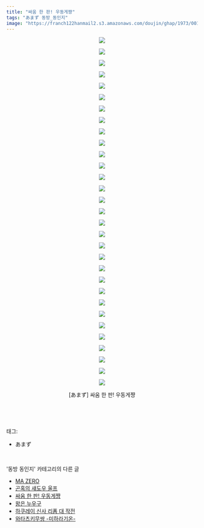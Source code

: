 ```yaml
---
title: "싸움 한 판! 우동게쨩"
tags: "あまず 동방_동인지"
image: "https://franch122hanmail2.s3.amazonaws.com/doujin/ghap/1973/001.jpg"
---
```

<div class="article">
<p style="text-align: center; clear: none; float: none;"><img src="{{ site.imgserver6 }}/ghap/1973/001.jpg"/></p>
<p style="text-align: center; clear: none; float: none;"><img src="{{ site.imgserver6 }}/ghap/1973/002.jpg"/></p>
<p style="text-align: center; clear: none; float: none;"><img src="{{ site.imgserver6 }}/ghap/1973/003.jpg"/></p>
<p style="text-align: center; clear: none; float: none;"><img src="{{ site.imgserver6 }}/ghap/1973/004.jpg"/></p>
<p style="text-align: center; clear: none; float: none;"><img src="{{ site.imgserver6 }}/ghap/1973/005.jpg"/></p>
<p style="text-align: center; clear: none; float: none;"><img src="{{ site.imgserver6 }}/ghap/1973/006.jpg"/></p>
<p style="text-align: center; clear: none; float: none;"><img src="{{ site.imgserver6 }}/ghap/1973/007.jpg"/></p>
<p style="text-align: center; clear: none; float: none;"><img src="{{ site.imgserver6 }}/ghap/1973/008.jpg"/></p>
<p style="text-align: center; clear: none; float: none;"><img src="{{ site.imgserver6 }}/ghap/1973/009.jpg"/></p>
<p style="text-align: center; clear: none; float: none;"><img src="{{ site.imgserver6 }}/ghap/1973/010.jpg"/></p>
<p style="text-align: center; clear: none; float: none;"><img src="{{ site.imgserver6 }}/ghap/1973/011.jpg"/></p>
<p style="text-align: center; clear: none; float: none;"><img src="{{ site.imgserver6 }}/ghap/1973/012.jpg"/></p>
<p style="text-align: center; clear: none; float: none;"><img src="{{ site.imgserver6 }}/ghap/1973/013.jpg"/></p>
<p style="text-align: center; clear: none; float: none;"><img src="{{ site.imgserver6 }}/ghap/1973/014.jpg"/></p>
<p style="text-align: center; clear: none; float: none;"><img src="{{ site.imgserver6 }}/ghap/1973/015.jpg"/></p>
<p style="text-align: center; clear: none; float: none;"><img src="{{ site.imgserver6 }}/ghap/1973/016.jpg"/></p>
<p style="text-align: center; clear: none; float: none;"><img src="{{ site.imgserver6 }}/ghap/1973/017.jpg"/></p>
<p style="text-align: center; clear: none; float: none;"><img src="{{ site.imgserver6 }}/ghap/1973/018.jpg"/></p>
<p style="text-align: center; clear: none; float: none;"><img src="{{ site.imgserver6 }}/ghap/1973/019.jpg"/></p>
<p style="text-align: center; clear: none; float: none;"><img src="{{ site.imgserver6 }}/ghap/1973/020.jpg"/></p>
<p style="text-align: center; clear: none; float: none;"><img src="{{ site.imgserver6 }}/ghap/1973/021.jpg"/></p>
<p style="text-align: center; clear: none; float: none;"><img src="{{ site.imgserver6 }}/ghap/1973/022.jpg"/></p>
<p style="text-align: center; clear: none; float: none;"><img src="{{ site.imgserver6 }}/ghap/1973/023.jpg"/></p>
<p style="text-align: center; clear: none; float: none;"><img src="{{ site.imgserver6 }}/ghap/1973/024.jpg"/></p>
<p style="text-align: center; clear: none; float: none;"><img src="{{ site.imgserver6 }}/ghap/1973/025.jpg"/></p>
<p style="text-align: center; clear: none; float: none;"><img src="{{ site.imgserver6 }}/ghap/1973/026.jpg"/></p>
<p style="text-align: center; clear: none; float: none;"><img src="{{ site.imgserver6 }}/ghap/1973/027.jpg"/></p>
<p style="text-align: center; clear: none; float: none;"><img src="{{ site.imgserver6 }}/ghap/1973/028.jpg"/></p>
<p style="text-align: center; clear: none; float: none;"><img src="{{ site.imgserver6 }}/ghap/1973/029.jpg"/></p>
<p style="text-align: center; clear: none; float: none;"><img src="{{ site.imgserver6 }}/ghap/1973/030.jpg"/></p>
<p style="text-align: center; clear: none; float: none;"><img src="{{ site.imgserver6 }}/ghap/1973/031.jpg"/></p>
<p style="text-align: center; clear: none; float: none;">[あまず] 싸움 한 판! 우동게쨩</p>
<p><br/></p>
</div><br/>
<div class="tagTrail">
<p>태그: </p>
<ul>
<li>あまず</li>
</ul>
</div><br/>
<div class="another">
<p>'동방 동인지' 카테고리의 다른 글</p>
<ul>
<li><a href="/ghap_1976">MA ZERO</a></li>
<li><a href="/ghap_1975">곤혹의 섀도우 울프</a></li>
<li><a href="/ghap_1973">싸움 한 판! 우동게쨩</a></li>
<li><a href="/ghap_1972">왕은 누우구</a></li>
<li><a href="/ghap_1971">하쿠레이 신사 리폼 대 작전</a></li>
<li><a href="/ghap_1970">와타츠키무쌍 -미하라기온-</a></li>
</ul>
</div><br/>
<div class="cb_module cb_fluid">
<div class="cb_wrt cb_profile">
</div><!-- commentList close -->
</div><br/>
